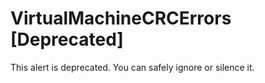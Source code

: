 # VirtualMachineCRCErrors [Deprecated]

This alert is deprecated. You can safely ignore or silence it.
